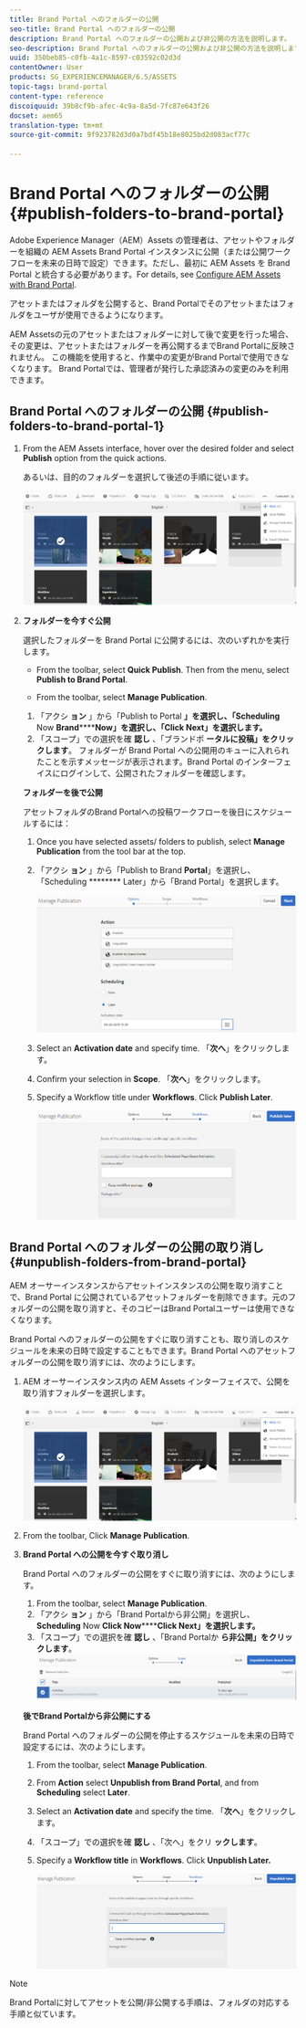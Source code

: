 ```yaml
---
title: Brand Portal へのフォルダーの公開
seo-title: Brand Portal へのフォルダーの公開
description: Brand Portal へのフォルダーの公開および非公開の方法を説明します。
seo-description: Brand Portal へのフォルダーの公開および非公開の方法を説明します。
uuid: 350beb85-c0fb-4a1c-8597-c03592c02d3d
contentOwner: User
products: SG_EXPERIENCEMANAGER/6.5/ASSETS
topic-tags: brand-portal
content-type: reference
discoiquuid: 39b8cf9b-afec-4c9a-8a5d-7fc87e643f26
docset: aem65
translation-type: tm+mt
source-git-commit: 9f923782d3d0a7bdf45b18e8025bd2d083acf77c

---
```



# Brand Portal へのフォルダーの公開{#publish-folders-to-brand-portal}

Adobe Experience Manager（AEM）Assets の管理者は、アセットやフォルダーを組織の AEM Assets Brand Portal インスタンスに公開（または公開ワークフローを未来の日時で設定）できます。ただし、最初に AEM Assets を Brand Portal と統合する必要があります。For details, see [Configure AEM Assets with Brand Portal](/help/assets/configure-aem-assets-with-brand-portal.md).

アセットまたはフォルダを公開すると、Brand Portalでそのアセットまたはフォルダをユーザが使用できるようになります。

AEM Assetsの元のアセットまたはフォルダーに対して後で変更を行った場合、その変更は、アセットまたはフォルダーを再公開するまでBrand Portalに反映されません。 この機能を使用すると、作業中の変更がBrand Portalで使用できなくなります。 Brand Portalでは、管理者が発行した承認済みの変更のみを利用できます。

## Brand Portal へのフォルダーの公開 {#publish-folders-to-brand-portal-1}

1. From the AEM Assets interface, hover over the desired folder and select **Publish** option from the quick actions.

   あるいは、目的のフォルダーを選択して後述の手順に従います。

   ![publish2bp](assets/publish2bp.png)

1. **フォルダーを今すぐ公開**

   選択したフォルダーを Brand Portal に公開するには、次のいずれかを実行します。

   * From the toolbar, select **Quick Publish**. Then from the menu, select **Publish to Brand Portal**.

   * From the toolbar, select **Manage Publication**.
   1. 「アクシ **ョン** 」から「Publish to Portal **」を選択し、「Scheduling** Now **Brand********Now」を選択し、「Click Next」を選択します。**
   1. 「スコープ」での選択を確 **認し** 、「ブランドポ **ータルに投稿」をクリックします**。
   フォルダーが Brand Portal への公開用のキューに入れられたことを示すメッセージが表示されます。Brand Portal のインターフェイスにログインして、公開されたフォルダーを確認します。

   **フォルダーを後で公開**

   アセットフォルダのBrand Portalへの投稿ワークフローを後日にスケジュールするには：

   1. Once you have selected assets/ folders to publish, select **Manage Publication** from the tool bar at the top.
   1. 「アクシ **ョン** 」から「Publish to Brand **Portal**」を選択し、「Scheduling ******** Later」から「Brand Portal」を選択します。

      ![publishlatebp](assets/publishlaterbp.png)

   1. Select an **Activation date** and specify time. 「**次へ**」をクリックします。
   1. Confirm your selection in **Scope**. 「**次へ**」をクリックします。
   1. Specify a Workflow title under **Workflows**. Click **Publish Later**.

      ![manageschedulepub](assets/manageschedulepub.png)



## Brand Portal へのフォルダーの公開の取り消し {#unpublish-folders-from-brand-portal}

AEM オーサーインスタンスからアセットインスタンスの公開を取り消すことで、Brand Portal に公開されているアセットフォルダーを削除できます。元のフォルダーの公開を取り消すと、そのコピーはBrand Portalユーザーは使用できなくなります。

Brand Portal へのフォルダーの公開をすぐに取り消すことも、取り消しのスケジュールを未来の日時で設定することもできます。Brand Portal へのアセットフォルダーの公開を取り消すには、次のようにします。

1. AEM オーサーインスタンス内の AEM Assets インターフェイスで、公開を取り消すフォルダーを選択します。

   ![publish2bp-1](assets/publish2bp.png)

1. From the toolbar, Click **Manage Publication**.

1. **Brand Portal への公開を今すぐ取り消し**

   Brand Portal へのフォルダーの公開をすぐに取り消すには、次のようにします。

   1. From the toolbar, select **Manage Publication**.
   1. 「アクシ **ョン** 」から「Brand Portalから非公開」を選択し、 **Scheduling** Now **Click Now********Click Next」を選択します。**
   1. 「スコープ」での選択を確 **認し** 、「Brand Portalか **ら非公開」をクリックします**。
   ![非公開の確認](assets/confirm-unpublish.png)

   **後でBrand Portalから非公開にする**

   Brand Portal へのフォルダーの公開を停止するスケジュールを未来の日時で設定するには、次のようにします。

   1. From the toolbar, select **Manage Publication**.
   1. From **Action** select **Unpublish from Brand Portal**, and from **Scheduling** select **Later**.
   1. Select an **Activation date** and specify the time. 「**次へ**」をクリックします。
   1. 「スコープ」での選択を確 **認し** 、「次へ」をクリ **ックします**。
   1. Specify a **Workflow title** in **Workflows**. Click **Unpublish Later.**

      ![unpublishworkflows](assets/unpublishworkflows.png)


>[!NOTE]
>
>Brand Portalに対してアセットを公開/非公開する手順は、フォルダの対応する手順と似ています。

